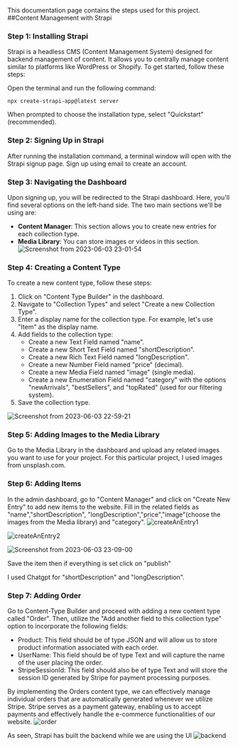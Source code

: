 This documentation page contains the steps used for this project.
##Content Management with Strapi

### Step 1: Installing Strapi

Strapi is a headless CMS (Content Management System) designed for backend management of content. It allows you to centrally manage content similar to platforms like WordPress or Shopify. To get started, follow these steps:

Open the terminal and run the following command:

```
npx create-strapi-app@latest server
```

When prompted to choose the installation type, select "Quickstart" (recommended).

### Step 2: Signing Up in Strapi

After running the installation command, a terminal window will open with the Strapi signup page. Sign up using email to create an account.

### Step 3: Navigating the Dashboard

Upon signing up, you will be redirected to the Strapi dashboard. Here, you'll find several options on the left-hand side. The two main sections we'll be using are:

- **Content Manager**: This section allows you to create new entries for each collection type.
- **Media Library**: You can store images or videos in this section.
![Screenshot from 2023-06-03 23-01-54](https://github.com/HandanYenial/server/assets/88174651/905b2e71-574b-4218-91ad-8de2b1ee5134)

### Step 4: Creating a Content Type

To create a new content type, follow these steps:

1. Click on "Content Type Builder" in the dashboard.
2. Navigate to "Collection Types" and select "Create a new Collection Type".
3. Enter a display name for the collection type. For example, let's use "Item" as the display name.
4. Add fields to the collection type:
   - Create a new Text Field named "name".
   - Create a new Short Text Field named "shortDescription".
   - Create a new Rich Text Field named "longDescription".
   - Create a new Number Field named "price" (decimal).
   - Create a new Media Field named "image" (single media).
   - Create a new Enumeration Field named "category" with the options "newArrivals", "bestSellers", and "topRated" (used for our filtering system).
5. Save the collection type.

![Screenshot from 2023-06-03 22-59-21](https://github.com/HandanYenial/server/assets/88174651/681dd3de-1348-4d5e-aea6-00f6d155fe7e)

### Step 5: Adding Images to the Media Library

Go to the Media Library in the dashboard and upload any related images you want to use for your project. For this particular project, I used images from unsplash.com.

### Step 6: Adding Items
In the admin dashboard, go to "Content Manager" and click on "Create New Entry" to add new items to the website.
Fill in the related fields as "name","shortDescription", "longDescription","price","image"(choose the images from the Media library) and "category".
![createAnEntry1](https://github.com/HandanYenial/server/assets/88174651/b1a3595f-9919-4319-85a6-6f4c90187be2)

![createAnEntry2](https://github.com/HandanYenial/server/assets/88174651/4eb78eca-78f9-4c93-adbf-84724b7ef627)


![Screenshot from 2023-06-03 23-09-00](https://github.com/HandanYenial/server/assets/88174651/2ea52313-aeec-4f04-bd4f-ab1b33c71228)

Save the item then if everything is set click on "publish"

I used Chatgpt for "shortDescription" and "longDescription".

### Step 7: Adding Order
Go to Content-Type Builder and proceed with adding a new content type called "Order". Then, utilize the "Add another field to this collection type" option to incorporate the following fields:
- Product: This field should be of type JSON and will allow us to store product information associated with each order.
- UserName: This field should be of type Text and will capture the name of the user placing the order.
- StripeSessionId: This field should also be of type Text and will store the session ID generated by Stripe for payment processing purposes.

By implementing the Orders content type, we can effectively manage individual orders that are automatically generated whenever we utilize Stripe. Stripe serves as a payment gateway, enabling us to accept payments and effectively handle the e-commerce functionalities of our website.
![order](https://github.com/HandanYenial/server/assets/88174651/0a01b1ea-e283-4d97-90cd-f24bc60a7873)

As seen, Strapi has built the backend while we are using the UI
![backend](https://github.com/HandanYenial/server/assets/88174651/621d189a-4942-411b-bdc9-f4b938ff3d39)

